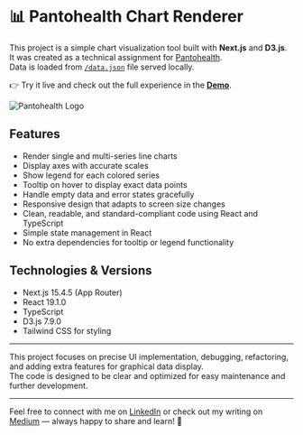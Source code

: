 # 📊 Pantohealth Chart Renderer

This project is a simple chart visualization tool built with **Next.js** and **D3.js**.  
It was created as a technical assignment for [Pantohealth](https://pantohealth.com/).  
Data is loaded from [`/data.json`](./data.json) file served locally.

👉 Try it live and check out the full experience in the **[Demo](https://pantohealth.netlify.app/)**.

![Pantohealth Logo](https://s34.picofile.com/file/8486194184/p.png)

## Features

- Render single and multi-series line charts  
- Display axes with accurate scales  
- Show legend for each colored series  
- Tooltip on hover to display exact data points  
- Handle empty data and error states gracefully  
- Responsive design that adapts to screen size changes  
- Clean, readable, and standard-compliant code using React and TypeScript  
- Simple state management in React  
- No extra dependencies for tooltip or legend functionality  

## Technologies & Versions

- Next.js 15.4.5 (App Router)  
- React 19.1.0  
- TypeScript  
- D3.js 7.9.0  
- Tailwind CSS for styling  

---

This project focuses on precise UI implementation, debugging, refactoring, and adding extra features for graphical data display.  
The code is designed to be clear and optimized for easy maintenance and further development.

---

Feel free to connect with me on [LinkedIn](https://www.linkedin.com/mynetwork/grow/) or check out my writing on [Medium](https://medium.com/@joodi) — always happy to share and learn! 🚀
